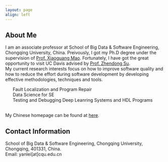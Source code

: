 ```yaml
---
layout: page
align: left
---
```


## About Me

<P>I am an associate professor at School of Big Data & Software Engineering, Chongqing University, China. Preivously, I got my Ph.D degree under the supervision of <a href="https://www.researchgate.net/profile/Xiaoguang-Mao">Prof. Xiaoguang Mao</a>. Fortunately, I have got the great opportunity to visit UC Davis advised by <a href="https://people.inf.ethz.ch/suz/">Prof. Zhendong Su</a>.</br>
My current research interests focus on how to improve software quality and how to reduce the effort during software development by developing effective methodologies, techniques and tools.</br>
<UL style="LIST-STYLE-TYPE: none">
<LI>Fault Localization and Program Repair</LI>
<LI>Data Science for SE</LI> 
<LI>Testing and Debugging Deep Leanring Systems and HDL Programs</LI>
</UL>
</br>
My Chinese homepage can be found at <a href="http://www.cse.cqu.edu.cn/info/2096/4505.htm">here</a>.</P>


## Contact Information

<P>School of Big Data & Software Engineering, Chongqing University, Chongqing, 401331, China.<br>
Email: yanlei[at]cqu.edu.cn
</P>
